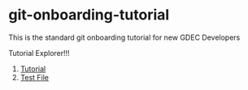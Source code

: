 # git-onboarding-tutorial
This is the standard git onboarding tutorial for new GDEC Developers

Tutorial Explorer!!!

1. [Tutorial](/tutorial.md)
1. [Test File](/testfile.md) 
